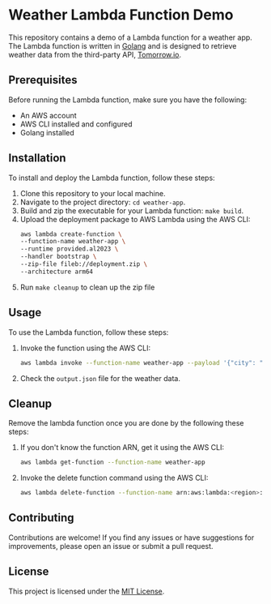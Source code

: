 
# Weather Lambda Function Demo

This repository contains a demo of a Lambda function for a weather app. The Lambda function is written in [Golang](https://golang.org/) and is designed to retrieve weather data from the third-party API, [Tomorrow.io](https://tomorrow.io/).

## Prerequisites

Before running the Lambda function, make sure you have the following:

- An AWS account
- AWS CLI installed and configured
- Golang installed

## Installation

To install and deploy the Lambda function, follow these steps:

1. Clone this repository to your local machine.
2. Navigate to the project directory: `cd weather-app`.
3. Build and zip the executable for your Lambda function: `make build`.
4. Upload the deployment package to AWS Lambda using the AWS CLI:
   ```sh
   aws lambda create-function \
   --function-name weather-app \
   --runtime provided.al2023 \
   --handler bootstrap \
   --zip-file fileb://deployment.zip \
   --architecture arm64
   ```
5. Run `make cleanup` to clean up the zip file

## Usage

To use the Lambda function, follow these steps:

1. Invoke the function using the AWS CLI:
   ```sh
   aws lambda invoke --function-name weather-app --payload '{"city": "Seattle"}' output.json
   ```
2. Check the `output.json` file for the weather data.

## Cleanup

Remove the lambda function once you are done by the following these steps:

1. If you don't know the function ARN, get it using the AWS CLI:
   ```sh
   aws lambda get-function --function-name weather-app
   ```
2. Invoke the delete function command using the AWS CLI:
   ```sh
   aws lambda delete-function --function-name arn:aws:lambda:<region>:<account-id>:function:weather-app
   ```

## Contributing

Contributions are welcome! If you find any issues or have suggestions for improvements, please open an issue or submit a pull request.

## License

This project is licensed under the [MIT License](LICENSE).
